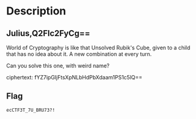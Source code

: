 
# Description
Julius,Q2Flc2FyCg==
-------------------

World of Cryptography is like that Unsolved Rubik's Cube, given to a child that has no idea about it.
A new combination at every turn.

Can you solve this one, with weird name?

ciphertext: fYZ7ipGIjFtsXpNLbHdPbXdaam1PS1c5lQ==

## Flag
```plain
ecCTF3T_7U_BRU73?!
```
